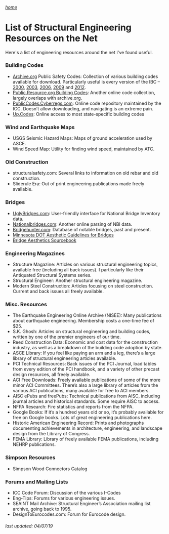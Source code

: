 ###### [home](/index.html)
# List of Structural Engineering Resources on the Net

Here's a list of engineering resources around the net I've found useful.

### Building Codes

- [Archive.org](http://archive.org/details/publicsafetycode) Public Safety Codes: Collection of various building codes available for download. Particularly useful is every version of the IBC – [2000](http://archive.org/details/gov.law.icc.ibc.2000), [2003](http://archive.org/details/gov.law.icc.ibc.2003), [2006](http://archive.org/details/gov.law.icc.ibc.2006), [2009](http://archive.org/details/gov.law.icc.ibc.209) and [2012](http://archive.org/details/gov.law.icc.ibc.2012).
- [Public.Resource.org Building Codes](https://law.resource.org/pub/us/code/): Another online code collection, largely overlaps with archive.org.
- [PublicCodes.Cyberregs.com](ttp://publicecodes.cyberregs.com/): Online code repository maintained by the ICC. Doesn’t allow downloading, and navigating is an extreme pain.
- [Up.Codes](https://up.codes/codes/): Online access to most state-specific building codes

### Wind and Earthquake Maps

- USGS Seismic Hazard Maps: Maps of ground acceleration used by ASCE.
- Wind Speed Map: Utility for finding wind speed, maintained by ATC.

### Old Construction

- structuralsafety.com: Several links to information on old rebar and old construction.
- Sliderule Era: Out of print engineering publications made freely available.

### Bridges

- [UglyBridges.com](http://uglybridges.com/): User-friendly interface for National Bridge Inventory data.
- [Nationalbridges.com](http://nationalbridges.com/): Another online parsing of NBI data.
- [Bridgehunter.com](http://bridgehunter.com/): Database of notable bridges, past and present.
- [Minnesota DOT Aesthetic Guidelines for Bridges](https://www.dot.state.mn.us/bridge/pdf/aestheticguidelinesforbridgedesign.pdf)
- [Bridge Aesthetics Sourcebook](http://www.wsdot.wa.gov/publications/fulltext/Bridge/Aesthetics_Sourcebook.pdf)

### Engineering Magazines

- Structure Magazine: Articles on various structural engineering topics, available free (including all back issues). I particularly like their Antiquated Structural Systems series.
- Structural Engineer: Another structural engineering magazine.
- Modern Steel Construction: Articles focusing on steel construction. Current and back issues all freely available.

### Misc. Resources

- The Earthquake Engineering Online Archive (NISEE): Many publications about earthquake engineering. Membership costs a one-time fee of $25.
- S.K. Ghosh: Articles on structural engineering and building codes, written by one of the premier engineers of our time.
- Reed Construction Data: Economic and cost data for the construction industry, as well as a breakdown of the building code adoption by state.
- ASCE Library: If you feel like paying an arm and a leg, there’s a large library of structural engineering articles available.
- PCI Technical Resources: Back issues of the PCI Journal, load tables from every edition of the PCI handbook, and a variety of other precast design resources, all freely available.
- ACI Free Downloads: Freely available publications of some of the more minor ACI Committees. There’s also a large library of articles from the various ACI publications, many available for free to ACI members.
- AISC ePubs and freePubs: Technical publications from AISC, including journal articles and historical standards. Some require AISC to access.
- NFPA Research: Fire statistics and reports from the NFPA.
- Google Books: If it’s a hundred years old or so, it’s probably available for free on Google books. Lots of great engineering publications here.
- Historic American Engineering Record: Prints and photographs documenting achievements in architecture, engineering, and landscape design from the Library of Congress.
- FEMA Library: Library of freely available FEMA publications, including NEHRP publications.

### Simpson Resources

- Simpson Wood Connectors Catalog

### Forums and Mailing Lists

- ICC Code Forum: Discussion of the various I-Codes
- Eng-Tips: Forums for various engineering issues.
- SEAINT Mail Archive: Structural Engineer’s Association mailing list archive, going back to 1995.
- DesignToEurocodes.com: Forum for Eurocode design.

###### *last updated: 04/07/19*
